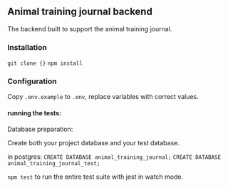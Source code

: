 ## Animal training journal backend 

The backend built to support the animal training journal.

### Installation

`git clone {}`
`npm install`

### Configuration
Copy `.env.example` to `.env`, replace variables with correct values.

#### running the tests:

Database preparation:

Create both your project database and your test database.

in postgres:
`CREATE DATABASE animal_training_journal;`
`CREATE DATABASE animal_training_journal_test;`

`npm test` to run the entire test suite with jest in watch mode.
